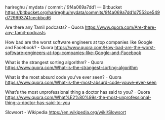 harireghu / mydata / commit / 9f4a069a7dd1 — Bitbucket
 https://bitbucket.org/harireghu/mydata/commits/9f4a069a7dd1d7553ce549d729693741cecbbcd6

Are there any Tamil podcasts? - Quora
 https://www.quora.com/Are-there-any-Tamil-podcasts

How bad are the worst software engineers at top companies like Google and Facebook? - Quora
 https://www.quora.com/How-bad-are-the-worst-software-engineers-at-top-companies-like-Google-and-Facebook

What is the strangest sorting algorithm? - Quora
 https://www.quora.com/What-is-the-strangest-sorting-algorithm

What is the most absurd code you've ever seen? - Quora
 https://www.quora.com/What-is-the-most-absurd-code-youve-ever-seen

What’s the most unprofessional thing a doctor has said to you? - Quora
 https://www.quora.com/What%E2%80%99s-the-most-unprofessional-thing-a-doctor-has-said-to-you

Slowsort - Wikipedia
 https://en.wikipedia.org/wiki/Slowsort

